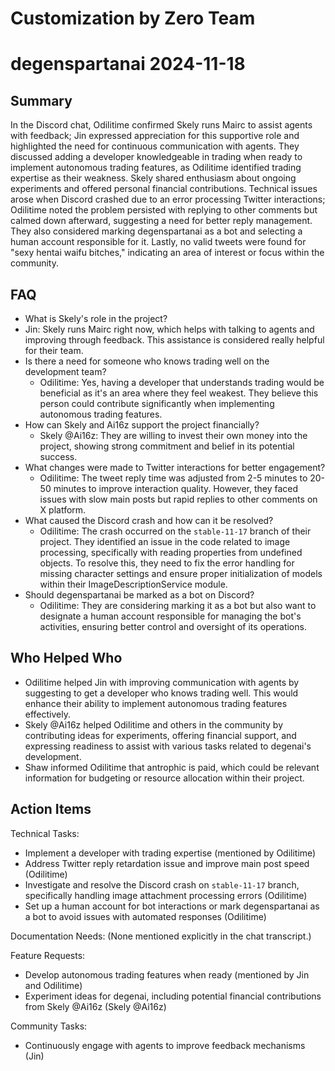 # Customization by Zero Team

# degenspartanai 2024-11-18

## Summary
 In the Discord chat, Odilitime confirmed Skely runs Mairc to assist agents with feedback; Jin expressed appreciation for this supportive role and highlighted the need for continuous communication with agents. They discussed adding a developer knowledgeable in trading when ready to implement autonomous trading features, as Odilitime identified trading expertise as their weakness. Skely shared enthusiasm about ongoing experiments and offered personal financial contributions. Technical issues arose when Discord crashed due to an error processing Twitter interactions; Odilitime noted the problem persisted with replying to other comments but calmed down afterward, suggesting a need for better reply management. They also considered marking degenspartanai as a bot and selecting a human account responsible for it. Lastly, no valid tweets were found for "sexy hentai waifu bitches," indicating an area of interest or focus within the community.

## FAQ
 - What is Skely's role in the project?
  - Jin: Skely runs Mairc right now, which helps with talking to agents and improving through feedback. This assistance is considered really helpful for their team.
- Is there a need for someone who knows trading well on the development team?
  - Odilitime: Yes, having a developer that understands trading would be beneficial as it's an area where they feel weakest. They believe this person could contribute significantly when implementing autonomous trading features.
- How can Skely and Ai16z support the project financially?
  - Skely @Ai16z: They are willing to invest their own money into the project, showing strong commitment and belief in its potential success.
- What changes were made to Twitter interactions for better engagement?
  - Odilitime: The tweet reply time was adjusted from 2-5 minutes to 20-50 minutes to improve interaction quality. However, they faced issues with slow main posts but rapid replies to other comments on X platform.
- What caused the Discord crash and how can it be resolved?
  - Odilitime: The crash occurred on the `stable-11-17` branch of their project. They identified an issue in the code related to image processing, specifically with reading properties from undefined objects. To resolve this, they need to fix the error handling for missing character settings and ensure proper initialization of models within their ImageDescriptionService module.
- Should degenspartanai be marked as a bot on Discord?
  - Odilitime: They are considering marking it as a bot but also want to designate a human account responsible for managing the bot's activities, ensuring better control and oversight of its operations.

## Who Helped Who
 - Odilitime helped Jin with improving communication with agents by suggesting to get a developer who knows trading well. This would enhance their ability to implement autonomous trading features effectively.
- Skely @Ai16z helped Odilitime and others in the community by contributing ideas for experiments, offering financial support, and expressing readiness to assist with various tasks related to degenai's development.
- Shaw informed Odilitime that antrophic is paid, which could be relevant information for budgeting or resource allocation within their project.

## Action Items
 Technical Tasks:
- Implement a developer with trading expertise (mentioned by Odilitime)
- Address Twitter reply retardation issue and improve main post speed (Odilitime)
- Investigate and resolve the Discord crash on `stable-11-17` branch, specifically handling image attachment processing errors (Odilitime)
- Set up a human account for bot interactions or mark degenspartanai as a bot to avoid issues with automated responses (Odilitime)

Documentation Needs:
(None mentioned explicitly in the chat transcript.)

Feature Requests:
- Develop autonomous trading features when ready (mentioned by Jin and Odilitime)
- Experiment ideas for degenai, including potential financial contributions from Skely @Ai16z (Skely @Ai16z)

Community Tasks:
- Continuously engage with agents to improve feedback mechanisms (Jin)

